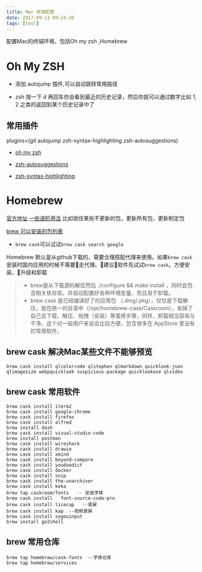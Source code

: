 ```yaml
---
title: Mac 终端配置
date: 2017-09-11 09:24:38
tags: [tool]
---
```

配置Mac的终端环境，包括Oh my zsh ,Homebrew<!--more-->

# Oh My ZSH

- 添加 autojump 插件,可以自动跳转常用路径

- zsh 按一下 d 再回车你会看到最近的历史记录，然后你就可以通过数字比如 1, 2 之类的返回到某个历史记录中了

## 常用插件

plugins=(git autojump  zsh-syntax-highlighting  zsh-autosuggestions)

- [oh my zsh](https://ohmyz.sh/)

- [zsh-autosuggestions](https://github.com/zsh-users/zsh-autosuggestions)
- [zsh-syntax-highlighting](https://github.com/zsh-users/zsh-syntax-highlighting)

# Homebrew

[官方地址](https://brew.sh/)
[一些进阶用法](https://yalv.me/homebrew-jin-jie-yong-fa/)
比如锁住某些不更新的包，更新所有包，更新制定包

[brew 可以安装的包列表](https://formulae.brew.sh/formula/)

- `brew cask`可以试试`brew cask search google`

Homebrew 默认是从github下载的，需要合理搭配代理来使用。如果`brew cask `安装时国内应用的时候不需要走代理。建议软件先试试`brew cask`。方便安装，升级和卸载

>- brew是从下载源码解压然后 ./configure && make install ，同时会包含相关依存库。并自动配置好各种环境变量，而且易于卸载。
>- brew cask 是已经编译好了的应用包 （.dmg/.pkg），仅仅是下载解压，放在统一的目录中（/opt/homebrew-cask/Caskroom），省掉了自己去下载、解压、拖拽（安装）等蛋疼步骤，同样，卸载相当容易与干净。这个对一般用户来说会比较方便，包含很多在 AppStore 里没有的常用软件。

## brew cask 解决Mac某些文件不能够预览
```brew cask install qlcolorcode qlstephen qlmarkdown quicklook-json qlimagesize webpquicklook suspicious-package quicklookase qlvideo```

## brew cask 常用软件
```
brew cask install iterm2
brew cask install google-chrome
brew cask install firefox
brew cask install alfred
brew install dash
brew cask install visual-studio-code
brew install postman
brew cask install wireshark
brew cask install drawio
brew cask install xmind
brew cask install beyond-compare
brew cask install youdaodict
brew cask install docker
brew cask install snip
brew cask install the-unarchiver
brew cask install keka
brew tap caskroom/fonts   -- 安装字体
brew cask install	font-source-code-pro
brew cask install licecap   --录屏
brew cask install kap  --视频录屏
brew cask install sogouinput
brew install go2shell

```

## brew 常用仓库
```
brew tap homebrew/cask-fonts  --字体仓库
brew tap homebrew/services  
```